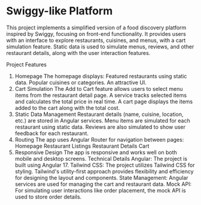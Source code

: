 # Swiggy-like Platform
This project implements a simplified version of a food discovery platform inspired by Swiggy, focusing on front-end functionality. It provides users with an interface to explore restaurants, cuisines, and menus, with a cart simulation feature. Static data is used to simulate menus, reviews, and other restaurant details, along with the user interaction features.

Project Features
1. Homepage
    The homepage displays:
      Featured restaurants using static data.
      Popular cuisines or categories.
      An attractive UI.
2. Cart Simulation
      The Add to Cart feature allows users to select menu items from the restaurant detail page.
      A service tracks selected items and calculates the total price in real time.
      A cart page displays the items added to the cart along with the total cost.
3. Static Data Management
     Restaurant details (name, cuisine, location, etc.) are stored in Angular services.
     Menu items are simulated for each restaurant using static data.
     Reviews are also simulated to show user feedback for each restaurant.
4. Routing
     The app uses Angular Router for navigation between pages:
      Homepage
      Restaurant Listings
      Restaurant Details
      Cart
5. Responsive Design
    The app is responsive and works well on both mobile and desktop screens.
      Technical Details
        Angular: The project is built using Angular 17.
        Tailwind CSS: The project utilizes Tailwind CSS for styling.
        Tailwind's utility-first approach provides flexibility and
        efficiency for designing the layout and components.
        State Management: Angular services are used for managing the cart and restaurant data.
        Mock API: For simulating user interactions like order placement, the mock API is used to store order details.
   
